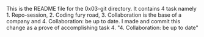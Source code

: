 This is the README file for the 0x03-git directory. It contains 4 task namely 1. Repo-session, 2. Coding fury road, 3. Collaboration is the base of a company and 4. Collaboration: be up to date. I made and commit this change as a prove of accomplishing task 4. "4. Collaboration: be up to date"
